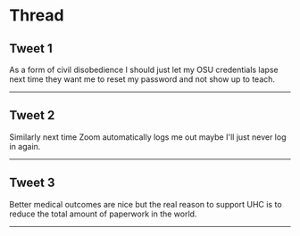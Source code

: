 # Thread

## Tweet 1

As a form of civil disobedience I should just let my OSU credentials lapse next time they want me to reset my password and not show up to teach.

---

## Tweet 2

Similarly next time Zoom automatically logs me out maybe I'll just never log in again.

---

## Tweet 3

Better medical outcomes are nice but the real reason to support UHC is to reduce the total amount of paperwork in the world.

---

